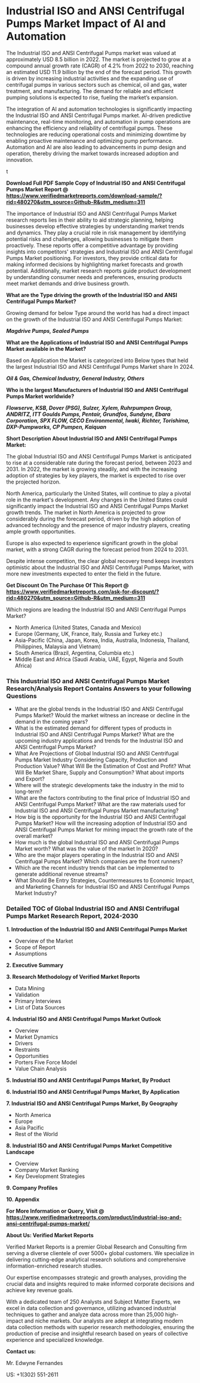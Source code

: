 <meta name="title" content="Global Industrial ISO and ANSI Centrifugal Pumps Market Impact of AI and Automation"><meta name="description" content="The Industrial ISO and ANSI Centrifugal Pumps market was valued at approximately USD 8.5 billion in 2022. The market is projected to grow at a compound annual growth r"><meta name="title" content="Industrial ISO and ANSI Centrifugal Pumps Market Size, Share, Scope, Trends, Growth, Opportunities, Analysis, Forecast"><h1>Industrial ISO and ANSI Centrifugal Pumps Market Impact of AI and Automation</h1><p>The Industrial ISO and ANSI Centrifugal Pumps market was valued at approximately USD 8.5 billion in 2022. The market is projected to grow at a compound annual growth rate (CAGR) of 4.2% from 2022 to 2030, reaching an estimated USD 11.9 billion by the end of the forecast period. This growth is driven by increasing industrial activities and the expanding use of centrifugal pumps in various sectors such as chemical, oil and gas, water treatment, and manufacturing. The demand for reliable and efficient pumping solutions is expected to rise, fueling the market’s expansion.</p><p>The integration of AI and automation technologies is significantly impacting the Industrial ISO and ANSI Centrifugal Pumps market. AI-driven predictive maintenance, real-time monitoring, and automation in pump operations are enhancing the efficiency and reliability of centrifugal pumps. These technologies are reducing operational costs and minimizing downtime by enabling proactive maintenance and optimizing pump performance. Automation and AI are also leading to advancements in pump design and operation, thereby driving the market towards increased adoption and innovation.</p>t</p><p id="" class=""><strong>Download Full PDF Sample Copy of Industrial ISO and ANSI Centrifugal Pumps Market Report @ <a href="https://www.verifiedmarketreports.com/download-sample/?rid=480270&utm_source=Github-R&utm_medium=311" target="_blank">https://www.verifiedmarketreports.com/download-sample/?rid=480270&utm_source=Github-R&utm_medium=311</a></strong></p><p>The importance of&nbsp;Industrial ISO and ANSI Centrifugal Pumps Market research reports lies in their ability to aid strategic planning, helping businesses develop effective strategies by understanding market trends and dynamics. They play a crucial role in risk management by identifying potential risks and challenges, allowing businesses to mitigate them proactively. These reports offer a competitive advantage by providing insights into competitors' strategies and Industrial ISO and ANSI Centrifugal Pumps Market positioning. For investors, they provide critical data for making informed decisions by highlighting market forecasts and growth potential. Additionally, market research reports guide product development by understanding consumer needs and preferences, ensuring products meet market demands and drive business growth.</p><p><strong>What are the&nbsp;Type driving the growth of the Industrial ISO and ANSI Centrifugal Pumps Market?</strong></p><p id="" class="">Growing demand for below Type around the world has had a direct impact on the growth of the Industrial ISO and ANSI Centrifugal Pumps Market:</p><em><strong>Magdrive Pumps, Sealed Pumps</strong></em></p><strong>What are the&nbsp;Applications&nbsp;of Industrial ISO and ANSI Centrifugal Pumps Market available in the Market?</strong></p><p id="" class="">Based on Application the Market is categorized into Below types that held the largest Industrial ISO and ANSI Centrifugal Pumps Market share In 2024.</p><em><strong>Oil & Gas, Chemical Industry, General Industry, Others</strong></em></p><strong>Who is the largest Manufacturers of Industrial ISO and ANSI Centrifugal Pumps Market worldwide?</strong></p><p><em><strong>Flowserve, KSB, Dover (PSG), Sulzer, Xylem, Ruhrpumpen Group, ANDRITZ, ITT Goulds Pumps, Pentair, Grundfos, Sundyne, Ebara Corporation, SPX FLOW, CECO Environmental, Iwaki, Richter, Torishima, DXP-Pumpworks, CP Pumpen, Kaiquan</strong></em></p><p id="" class=""><strong>Short Description About Industrial ISO and ANSI Centrifugal Pumps Market:</strong></p><p>The global Industrial ISO and ANSI Centrifugal Pumps Market is anticipated to rise at a considerable rate during the forecast period, between 2023 and 2031. In 2022, the market is growing steadily, and with the increasing adoption of strategies by key players, the market is expected to rise over the projected horizon.</p><p>North America, particularly the United States, will continue to play a pivotal role in the market's development. Any changes in the United States could significantly impact the Industrial ISO and ANSI Centrifugal Pumps Market growth trends. The market in North America is projected to grow considerably during the forecast period, driven by the high adoption of advanced technology and the presence of major industry players, creating ample growth opportunities.</p><p>Europe is also expected to experience significant growth in the global market, with a strong CAGR during the forecast period from 2024 to 2031.</p><p>Despite intense competition, the clear global recovery trend keeps investors optimistic about the Industrial ISO and ANSI Centrifugal Pumps Market, with more new investments expected to enter the field in the future.</p><p id="" class=""><strong>Get Discount On The Purchase Of This Report @ <a href="https://www.verifiedmarketreports.com/ask-for-discount/?rid=480270&utm_source=Github-R&utm_medium=311" target="_blank">https://www.verifiedmarketreports.com/ask-for-discount/?rid=480270&utm_source=Github-R&utm_medium=311</a></strong></p>Which regions are leading the Industrial ISO and ANSI Centrifugal Pumps Market?</p><ul><li>North America (United States, Canada and Mexico)</li><li>Europe (Germany, UK, France, Italy, Russia and Turkey etc.)</li><li>Asia-Pacific (China, Japan, Korea, India, Australia, Indonesia, Thailand, Philippines, Malaysia and Vietnam)</li><li>South America (Brazil, Argentina, Columbia etc.)</li><li>Middle East and Africa (Saudi Arabia, UAE, Egypt, Nigeria and South Africa)</li></ul><h3 id="" class="">This Industrial ISO and ANSI Centrifugal Pumps Market Research/Analysis Report Contains Answers to your following Questions</h3><ul><li>What are the global trends in the Industrial ISO and ANSI Centrifugal Pumps Market? Would the market witness an increase or decline in the demand in the coming years?</li><li>What is the estimated demand for different types of products in Industrial ISO and ANSI Centrifugal Pumps Market? What are the upcoming industry applications and trends for the Industrial ISO and ANSI Centrifugal Pumps Market?</li><li>What Are Projections of Global Industrial ISO and ANSI Centrifugal Pumps Market Industry Considering Capacity, Production and Production Value? What Will Be the Estimation of Cost and Profit? What Will Be Market Share, Supply and Consumption? What about imports and Export?</li><li>Where will the strategic developments take the industry in the mid to long-term?</li><li>What are the factors contributing to the final price of Industrial ISO and ANSI Centrifugal Pumps Market? What are the raw materials used for Industrial ISO and ANSI Centrifugal Pumps Market manufacturing?</li><li>How big is the opportunity for the Industrial ISO and ANSI Centrifugal Pumps Market? How will the increasing adoption of Industrial ISO and ANSI Centrifugal Pumps Market for mining impact the growth rate of the overall market?</li><li>How much is the global Industrial ISO and ANSI Centrifugal Pumps Market worth? What was the value of the market In 2020?</li><li>Who are the major players operating in the Industrial ISO and ANSI Centrifugal Pumps Market? Which companies are the front runners?</li><li>Which are the recent industry trends that can be implemented to generate additional revenue streams?</li><li>What Should Be Entry Strategies, Countermeasures to Economic Impact, and Marketing Channels for Industrial ISO and ANSI Centrifugal Pumps Market Industry?</li></ul><h3 id="" class="">Detailed TOC of Global Industrial ISO and ANSI Centrifugal Pumps Market Research Report, 2024-2030</h3><p id="" class=""><strong>1. Introduction of the Industrial ISO and ANSI Centrifugal Pumps Market</strong></p><ul><li>Overview of the Market</li><li>Scope of Report</li><li>Assumptions</li></ul><p id="" class=""><strong>2. Executive Summary</strong></p><p id="" class=""><strong>3. Research Methodology of Verified Market Reports</strong></p><ul><li>Data Mining</li><li>Validation</li><li>Primary Interviews</li><li>List of Data Sources</li></ul><p id="" class=""><strong>4. Industrial ISO and ANSI Centrifugal Pumps Market Outlook</strong></p><ul><li>Overview</li><li>Market Dynamics</li><li>Drivers</li><li>Restraints</li><li>Opportunities</li><li>Porters Five Force Model</li><li>Value Chain Analysis</li></ul><p id="" class=""><strong>5. Industrial ISO and ANSI Centrifugal Pumps Market, By Product</strong></p><p id="" class=""><strong>6. Industrial ISO and ANSI Centrifugal Pumps Market, By Application</strong></p><p id="" class=""><strong>7. Industrial ISO and ANSI Centrifugal Pumps Market, By Geography</strong></p><ul><li>North America</li><li>Europe</li><li>Asia Pacific</li><li>Rest of the World</li></ul><p id="" class=""><strong>8. Industrial ISO and ANSI Centrifugal Pumps Market Competitive Landscape</strong></p><ul><li>Overview</li><li>Company Market Ranking</li><li>Key Development Strategies</li></ul><p id="" class=""><strong>9. Company Profiles</strong></p><p id="" class=""><strong>10. Appendix</strong></p><p id="" class=""><strong>For More Information or Query, Visit @ <a href="https://www.verifiedmarketreports.com/product/industrial-iso-and-ansi-centrifugal-pumps-market/" target="_blank">https://www.verifiedmarketreports.com/product/industrial-iso-and-ansi-centrifugal-pumps-market/</a></strong></p><p id="" class=""><strong>About Us: Verified Market Reports</strong></p><p id="" class="">Verified Market Reports is a premier Global Research and Consulting firm serving a diverse clientele of over 5000+ global customers. We specialize in delivering cutting-edge analytical research solutions and comprehensive information-enriched research studies.</p><p id="" class="">Our expertise encompasses strategic and growth analyses, providing the crucial data and insights required to make informed corporate decisions and achieve key revenue goals.</p><p id="" class="">With a dedicated team of 250 Analysts and Subject Matter Experts, we excel in data collection and governance, utilizing advanced industrial techniques to gather and analyze data across more than 25,000 high-impact and niche markets. Our analysts are adept at integrating modern data collection methods with superior research methodologies, ensuring the production of precise and insightful research based on years of collective experience and specialized knowledge.</p><p id="" class=""><strong>Contact us:</strong></p><p id="" class="">Mr. Edwyne Fernandes</p><p id="" class="">US: +1(302) 551-2611</p>